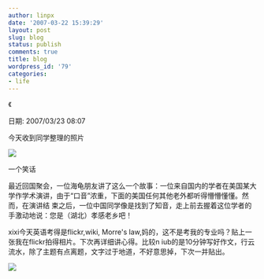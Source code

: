 ```yaml
---
author: linpx
date: '2007-03-22 15:39:29'
layout: post
slug: blog
status: publish
comments: true
title: blog
wordpress_id: '79'
categories:
- life
---
```


《

  
日期: 2007/03/23 08:07

  
  
  
今天收到同学整理的照片

  

![](http://farm1.static.flickr.com/168/431258794_54bc7e4924.jpg?v=0)

  
一个笑话

  
最近回国聚会，一位海龟朋友讲了这么一个故事：一位来自国内的学者在美国某大学作学术演讲，由于“口音”浓重，下面的美国任何其他老外都听得懵懵懂懂。然而，在演讲结
束之后，一位中国同学像是找到了知音，走上前去握着这位学者的手激动地说：您是（湖北）孝感老乡吧！

  
xixi今天英语考得是flickr,wiki, Morre's law,妈的，这不是考我的专业吗？贴上一张我在flickr拍得相片。下次再详细讲心得。比较n
iub的是10分钟写好作文，行云流水，除了主题有点离题，文字过于地道，不好意思掉，下次一并贴出。

  

![](http://farm1.static.flickr.com/147/432395741_90a2a709e6.jpg?v=0)

  
  
  

